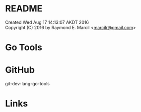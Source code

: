 # README  
Created Wed Aug 17 14:13:07 AKDT 2016  
Copyright (C) 2016 by Raymond E. Marcil &lt;marcilr@gmail.com&gt;  


Go Tools
========


GitHub
======
git-dev-lang-go-tools


Links
=====
